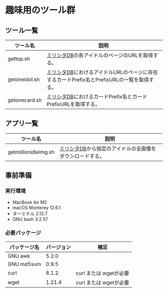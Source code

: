 # 趣味用のツール群

## ツール一覧

| ツール名             | 説明                                                                                                                     |
| -------------------- | ------------------------------------------------------------------------------------------------------------------------ |
| gettop.sh            | [ミリシタDB](https://imas.gamedbs.jp/mlth)の各アイドルのページのURLを取得する。                                            |
| getoneidol.sh        | [ミリシタDB](https://imas.gamedbs.jp/mlth)におけるアイドルURLのページに存在するカードPrefix名とPrefixURLの一覧を取得する。 |
| getonecard.sh        | [ミリシタDB](https://imas.gamedbs.jp/mlth)におけるカードPrefix名とカードPrefixURLを取得する。                              |

## アプリ一覧
| ツール名             | 説明                                                                                                                     |
| -------------------- | ------------------------------------------------------------------------------------------------------------------------ |
| getmillionidleimg.sh | [ミリシタDB](https://imas.gamedbs.jp/mlth)から指定のアイドルの全画像をダウンロードする。                                   |


## 事前準備

### 実行環境

- MacBook Air M2
- macOS Monterey 12.6.1
- ターミナル 2.12.7
- GNU bash 3.2.57

### 必要パッケージ

| パッケージ名      | バージョン | 補足                         |
| ----------------- | ---------- | ---------------------------- |
| GNU awk           | 5.2.0      |                              |
| GNU md5sum        | 0.9.5      |                              |
| curl              | 8.1.2      | curl または wgetが必要       |
| wget              | 1.21.4     | curl または wgetが必要       |
